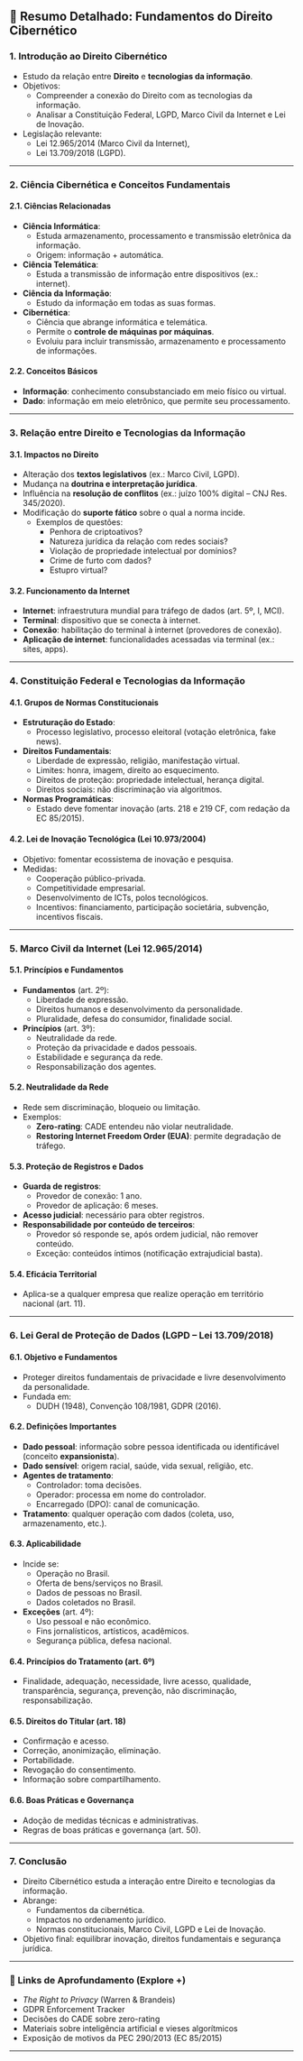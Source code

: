 
## 🧠 Resumo Detalhado: Fundamentos do Direito Cibernético

### 1. Introdução ao Direito Cibernético
- Estudo da relação entre **Direito** e **tecnologias da informação**.
- Objetivos:
  - Compreender a conexão do Direito com as tecnologias da informação.
  - Analisar a Constituição Federal, LGPD, Marco Civil da Internet e Lei de Inovação.
- Legislação relevante:
  - Lei 12.965/2014 (Marco Civil da Internet),
  - Lei 13.709/2018 (LGPD).

---

### 2. Ciência Cibernética e Conceitos Fundamentais

#### 2.1. Ciências Relacionadas
- **Ciência Informática**:
  - Estuda armazenamento, processamento e transmissão eletrônica da informação.
  - Origem: informação + automática.
- **Ciência Telemática**:
  - Estuda a transmissão de informação entre dispositivos (ex.: internet).
- **Ciência da Informação**:
  - Estudo da informação em todas as suas formas.
- **Cibernética**:
  - Ciência que abrange informática e telemática.
  - Permite o **controle de máquinas por máquinas**.
  - Evoluiu para incluir transmissão, armazenamento e processamento de informações.

#### 2.2. Conceitos Básicos
- **Informação**: conhecimento consubstanciado em meio físico ou virtual.
- **Dado**: informação em meio eletrônico, que permite seu processamento.

---

### 3. Relação entre Direito e Tecnologias da Informação

#### 3.1. Impactos no Direito
- Alteração dos **textos legislativos** (ex.: Marco Civil, LGPD).
- Mudança na **doutrina e interpretação jurídica**.
- Influência na **resolução de conflitos** (ex.: juízo 100% digital – CNJ Res. 345/2020).
- Modificação do **suporte fático** sobre o qual a norma incide.
  - Exemplos de questões:
    - Penhora de criptoativos?
    - Natureza jurídica da relação com redes sociais?
    - Violação de propriedade intelectual por domínios?
    - Crime de furto com dados?
    - Estupro virtual?

#### 3.2. Funcionamento da Internet
- **Internet**: infraestrutura mundial para tráfego de dados (art. 5º, I, MCI).
- **Terminal**: dispositivo que se conecta à internet.
- **Conexão**: habilitação do terminal à internet (provedores de conexão).
- **Aplicação de internet**: funcionalidades acessadas via terminal (ex.: sites, apps).

---

### 4. Constituição Federal e Tecnologias da Informação

#### 4.1. Grupos de Normas Constitucionais
- **Estruturação do Estado**:
  - Processo legislativo, processo eleitoral (votação eletrônica, fake news).
- **Direitos Fundamentais**:
  - Liberdade de expressão, religião, manifestação virtual.
  - Limites: honra, imagem, direito ao esquecimento.
  - Direitos de proteção: propriedade intelectual, herança digital.
  - Direitos sociais: não discriminação via algoritmos.
- **Normas Programáticas**:
  - Estado deve fomentar inovação (arts. 218 e 219 CF, com redação da EC 85/2015).

#### 4.2. Lei de Inovação Tecnológica (Lei 10.973/2004)
- Objetivo: fomentar ecossistema de inovação e pesquisa.
- Medidas:
  - Cooperação público-privada.
  - Competitividade empresarial.
  - Desenvolvimento de ICTs, polos tecnológicos.
  - Incentivos: financiamento, participação societária, subvenção, incentivos fiscais.

---

### 5. Marco Civil da Internet (Lei 12.965/2014)

#### 5.1. Princípios e Fundamentos
- **Fundamentos** (art. 2º):
  - Liberdade de expressão.
  - Direitos humanos e desenvolvimento da personalidade.
  - Pluralidade, defesa do consumidor, finalidade social.
- **Princípios** (art. 3º):
  - Neutralidade da rede.
  - Proteção da privacidade e dados pessoais.
  - Estabilidade e segurança da rede.
  - Responsabilização dos agentes.

#### 5.2. Neutralidade da Rede
- Rede sem discriminação, bloqueio ou limitação.
- Exemplos:
  - **Zero-rating**: CADE entendeu não violar neutralidade.
  - **Restoring Internet Freedom Order (EUA)**: permite degradação de tráfego.

#### 5.3. Proteção de Registros e Dados
- **Guarda de registros**:
  - Provedor de conexão: 1 ano.
  - Provedor de aplicação: 6 meses.
- **Acesso judicial**: necessário para obter registros.
- **Responsabilidade por conteúdo de terceiros**:
  - Provedor só responde se, após ordem judicial, não remover conteúdo.
  - Exceção: conteúdos íntimos (notificação extrajudicial basta).

#### 5.4. Eficácia Territorial
- Aplica-se a qualquer empresa que realize operação em território nacional (art. 11).

---

### 6. Lei Geral de Proteção de Dados (LGPD – Lei 13.709/2018)

#### 6.1. Objetivo e Fundamentos
- Proteger direitos fundamentais de privacidade e livre desenvolvimento da personalidade.
- Fundada em:
  - DUDH (1948), Convenção 108/1981, GDPR (2016).

#### 6.2. Definições Importantes
- **Dado pessoal**: informação sobre pessoa identificada ou identificável (conceito **expansionista**).
- **Dado sensível**: origem racial, saúde, vida sexual, religião, etc.
- **Agentes de tratamento**:
  - Controlador: toma decisões.
  - Operador: processa em nome do controlador.
  - Encarregado (DPO): canal de comunicação.
- **Tratamento**: qualquer operação com dados (coleta, uso, armazenamento, etc.).

#### 6.3. Aplicabilidade
- Incide se:
  - Operação no Brasil.
  - Oferta de bens/serviços no Brasil.
  - Dados de pessoas no Brasil.
  - Dados coletados no Brasil.
- **Exceções** (art. 4º):
  - Uso pessoal e não econômico.
  - Fins jornalísticos, artísticos, acadêmicos.
  - Segurança pública, defesa nacional.

#### 6.4. Princípios do Tratamento (art. 6º)
- Finalidade, adequação, necessidade, livre acesso, qualidade, transparência, segurança, prevenção, não discriminação, responsabilização.

#### 6.5. Direitos do Titular (art. 18)
- Confirmação e acesso.
- Correção, anonimização, eliminação.
- Portabilidade.
- Revogação do consentimento.
- Informação sobre compartilhamento.

#### 6.6. Boas Práticas e Governança
- Adoção de medidas técnicas e administrativas.
- Regras de boas práticas e governança (art. 50).

---

### 7. Conclusão
- Direito Cibernético estuda a interação entre Direito e tecnologias da informação.
- Abrange:
  - Fundamentos da cibernética.
  - Impactos no ordenamento jurídico.
  - Normas constitucionais, Marco Civil, LGPD e Lei de Inovação.
- Objetivo final: equilibrar inovação, direitos fundamentais e segurança jurídica.

---

### 🔗 Links de Aprofundamento (Explore +)
- *The Right to Privacy* (Warren & Brandeis)
- GDPR Enforcement Tracker
- Decisões do CADE sobre zero-rating
- Materiais sobre inteligência artificial e vieses algorítmicos
- Exposição de motivos da PEC 290/2013 (EC 85/2015)

---
